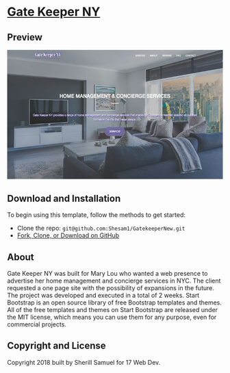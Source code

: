# [Gate Keeper NY](https://gatekeepernew.herokuapp.com/)

## Preview

[![Creative Preview](img/GatekeeperPreview.jpg)](https://gatekeepernew.herokuapp.com/)

## Download and Installation

To begin using this template, follow the methods to get started:
* Clone the repo: `git@github.com:Shesam1/GatekeeperNew.git`
* [Fork, Clone, or Download on GitHub](https://github.com/Shesam1/GatekeeperNew)

## About

Gate Keeper NY was built for Mary Lou who wanted a web presence to advertise her home management and concierge services in NYC. The client requested a one page site with the possibility of expansions in the future. The project was developed and executed in a total of 2 weeks.
Start Bootstrap is an open source library of free Bootstrap templates and themes. All of the free templates and themes on Start Bootstrap are released under the MIT license, which means you can use them for any purpose, even for commercial projects.

## Copyright and License

Copyright 2018 built by Sherill Samuel for 17 Web Dev.
